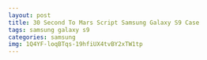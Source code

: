```yaml
---
layout: post
title: 30 Second To Mars Script Samsung Galaxy S9 Case
tags: samsung galaxy s9
categories: samsung
img: 1Q4YF-loqBTqs-19hfiUX4tvBY2xTW1tp
---
```

